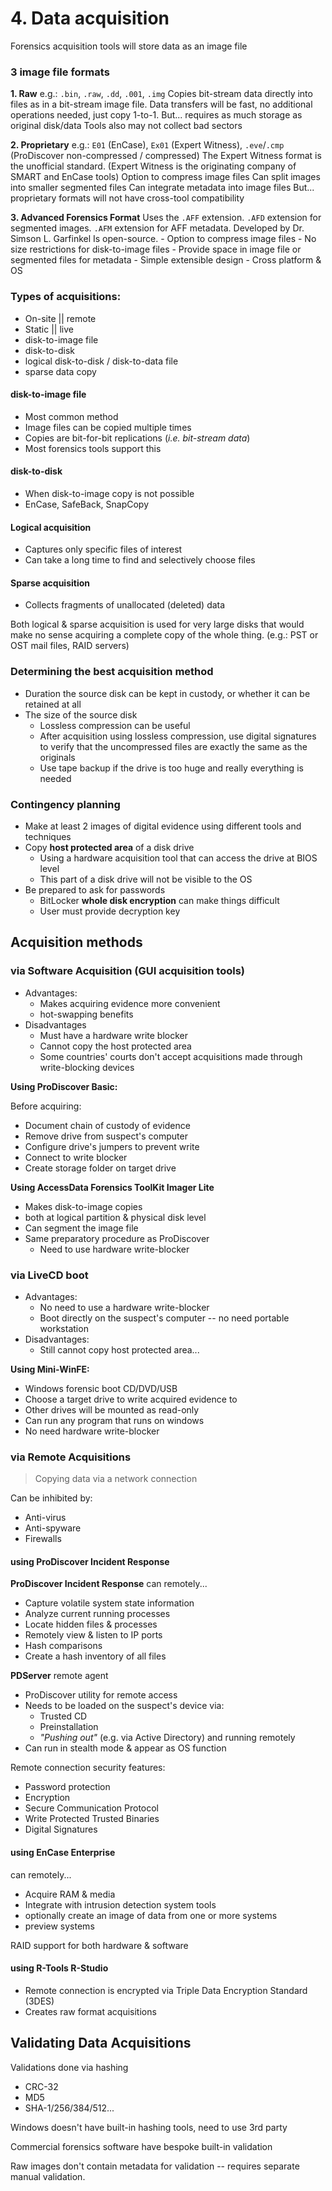 # 4. Data acquisition

Forensics acquisition tools will store data as an image file

### 3 image file formats
**1. Raw**
	e.g.: `.bin`, `.raw`, `.dd`, `.001`, `.img`
	Copies bit-stream data directly into files as in a bit-stream image file.
	Data transfers will be fast, no additional operations needed, just copy 1-to-1.
	But... requires as much storage as original disk/data
	Tools also may not collect bad sectors

**2. Proprietary**
	e.g.: `E01` (EnCase), `Ex01` (Expert Witness), `.eve`/`.cmp` (ProDiscover non-compressed / compressed)
	The Expert Witness format is the unofficial standard. (Expert Witness is the originating company of SMART and EnCase tools)
	Option to compress image files
	Can split images into smaller segmented files
	Can integrate metadata into image files
	But... proprietary formats will not have cross-tool compatibility

**3. Advanced Forensics Format**
	Uses the `.AFF` extension.
	`.AFD` extension for segmented images.
	`.AFM` extension for AFF metadata.
	Developed by Dr. Simson L. Garfinkel
	Is open-source.
	- Option to compress image files
	- No size restrictions for disk-to-image files
	- Provide space in image file or segmented files for metadata
	- Simple extensible design
	- Cross platform & OS

### Types of acquisitions:
- On-site || remote
- Static || live
- disk-to-image file
- disk-to-disk
- logical disk-to-disk / disk-to-data file
- sparse data copy

#### disk-to-image file
- Most common method
- Image files can be copied multiple times
- Copies are bit-for-bit replications (_i.e. bit-stream data_)
- Most forensics tools support this

#### disk-to-disk
- When disk-to-image copy is not possible
- EnCase, SafeBack, SnapCopy

#### Logical acquisition
- Captures only specific files of interest
- Can take a long time to find and selectively choose files

#### Sparse acquisition
- Collects fragments of unallocated (deleted) data

Both logical & sparse acquisition is used for very large disks that would make no sense acquiring a complete copy of the whole thing. (e.g.: PST or OST mail files, RAID servers)

### Determining the best acquisition method
- Duration the source disk can be kept in custody, or whether it can be retained at all
- The size of the source disk
	+ Lossless compression can be useful
	+ After acquisition using lossless compression, use digital signatures to verify that the uncompressed files are exactly the same as the originals
	+ Use tape backup if the drive is too huge and really everything is needed

### Contingency planning
- Make at least 2 images of digital evidence using different tools and techniques
- Copy **host protected area** of a disk drive
	+ Using a hardware acquisition tool that can access the drive at BIOS level
	+ This part of a disk drive will not be visible to the OS
- Be prepared to ask for passwords
	+ BitLocker **whole disk encryption** can make things difficult
	+ User must provide decryption key

Acquisition methods
-----------------

### via Software Acquisition (GUI acquisition tools)
- Advantages:
	+ Makes acquiring evidence more convenient
	+ hot-swapping benefits
- Disadvantages
	+ Must have a hardware write blocker
	+ Cannot copy the host protected area
	+ Some countries' courts don't accept acquisitions made through write-blocking devices

**Using ProDiscover Basic:**

Before acquiring:
- Document chain of custody of evidence
- Remove drive from suspect's computer
- Configure drive's jumpers to prevent write
- Connect to write blocker
- Create storage folder on target drive

**Using AccessData Forensics ToolKit Imager Lite**
- Makes disk-to-image copies
- both at logical partition & physical disk level
- Can segment the image file
- Same preparatory procedure as ProDiscover
	+ Need to use hardware write-blocker

### via LiveCD boot
- Advantages:
	+ No need to use a hardware write-blocker
	+ Boot directly on the suspect's computer -- no need portable workstation
- Disadvantages:
	+ Still cannot copy host protected area...

**Using Mini-WinFE:**
- Windows forensic boot CD/DVD/USB
- Choose a target drive to write acquired evidence to
- Other drives will be mounted as read-only
- Can run any program that runs on windows
- No need hardware write-blocker

### via Remote Acquisitions

> Copying data via a network connection

Can be inhibited by:
- Anti-virus
- Anti-spyware
- Firewalls


#### using ProDiscover Incident Response

**ProDiscover Incident Response** can remotely...
- Capture volatile system state information
- Analyze current running processes
- Locate hidden files & processes
- Remotely view & listen to IP ports
- Hash comparisons
- Create a hash inventory of all files

**PDServer** remote agent
- ProDiscover utility for remote access
- Needs to be loaded on the suspect's device via:
    + Trusted CD
    + Preinstallation
    + *"Pushing out"* (e.g. via Active Directory) and running remotely
- Can run in stealth mode & appear as OS function

Remote connection security features:
- Password protection
- Encryption
- Secure Communication Protocol
- Write Protected Trusted Binaries
- Digital Signatures

#### using EnCase Enterprise
can remotely...
- Acquire RAM & media
- Integrate with intrusion detection system tools
- optionally create an image of data from one or more systems
- preview systems

RAID support for both hardware & software

#### using R-Tools R-Studio
- Remote connection is encrypted via Triple Data Encryption Standard (3DES)
- Creates raw format acquisitions


Validating Data Acquisitions
----------------------------

Validations done via hashing
- CRC-32
- MD5
- SHA-1/256/384/512...

Windows doesn't have built-in hashing tools, need to use 3rd party

Commercial forensics software have bespoke built-in validation

Raw images don't contain metadata for validation -- requires separate manual validation.


